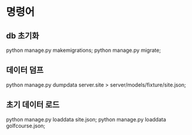 # 명령어
## db 초기화
python manage.py makemigrations;
python manage.py migrate;
## 데이터 덤프
python manage.py dumpdata server.site > server/models/fixture/site.json;
## 초기 데이터 로드
python manage.py loaddata site.json;
python manage.py loaddata golfcourse.json;
